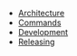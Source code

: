 
- [Architecture](architecture.md)
- [Commands](commands.md)
- [Development](development.md)
- [Releasing](releasing.md)
